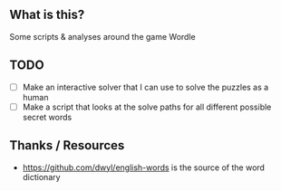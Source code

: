 ## What is this?
Some scripts & analyses around the game Wordle

## TODO
- [ ] Make an interactive solver that I can use to solve the puzzles as a human
- [ ] Make a script that looks at the solve paths for all different possible secret words

## Thanks / Resources
- https://github.com/dwyl/english-words is the source of the word dictionary
